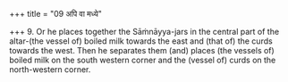 +++
title = "09 अपि वा मध्ये"

+++
9. Or he places together the Sāṁnāyya-jars in the central part of the altar-(the vessel of) boiled milk towards the east and (that of) the curds towards the west. Then he separates them (and) places (the vessels of) boiled milk on the south western corner and the (vessel of) curds on the north-western corner.  
